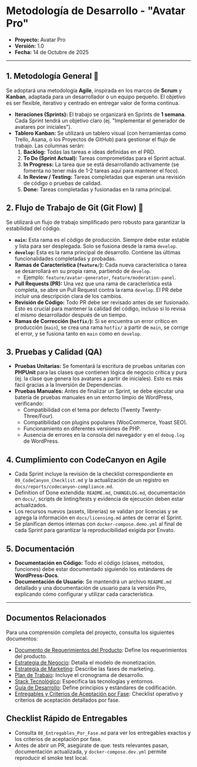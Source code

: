 # Metodología de Desarrollo - "Avatar Pro"

* **Proyecto:** Avatar Pro
* **Versión:** 1.0
* **Fecha:** 14 de Octubre de 2025

---

## 1. Metodología General 🚀

Se adoptará una metodología **Agile**, inspirada en los marcos de **Scrum** y **Kanban**, adaptada para un desarrollador o un equipo pequeño. El objetivo es ser flexible, iterativo y centrado en entregar valor de forma continua.

* **Iteraciones (Sprints):** El trabajo se organizará en Sprints de **1 semana**. Cada Sprint tendrá un objetivo claro (ej. "Implementar el generador de avatares por iniciales").
* **Tablero Kanban:** Se utilizará un tablero visual (con herramientas como Trello, Asana, o los Proyectos de GitHub) para gestionar el flujo de trabajo. Las columnas serán:
    1.  **Backlog:** Todas las tareas e ideas definidas en el PRD.
    2.  **To Do (Sprint Actual):** Tareas comprometidas para el Sprint actual.
    3.  **In Progress:** La tarea que se está desarrollando activamente (se fomenta no tener más de 1-2 tareas aquí para mantener el foco).
    4.  **In Review / Testing:** Tareas completadas que esperan una revisión de código o pruebas de calidad.
    5.  **Done:** Tareas completadas y fusionadas en la rama principal.

## 2. Flujo de Trabajo de Git (Git Flow) 🌿

Se utilizará un flujo de trabajo simplificado pero robusto para garantizar la estabilidad del código.

* **`main`:** Esta rama es el código de producción. Siempre debe estar estable y lista para ser desplegada. Solo se fusiona desde la rama `develop`.
* **`develop`:** Esta es la rama principal de desarrollo. Contiene las últimas funcionalidades completadas y probadas.
* **Ramas de Característica (`feature/`):** Cada nueva característica o tarea se desarrollará en su propia rama, partiendo de `develop`.
    * Ejemplo: `feature/avatar-generator`, `feature/moderation-panel`.
* **Pull Requests (PR):** Una vez que una rama de característica está completa, se abre un Pull Request contra la rama `develop`. El PR debe incluir una descripción clara de los cambios.
* **Revisión de Código:** Todo PR debe ser revisado antes de ser fusionado. Esto es crucial para mantener la calidad del código, incluso si lo revisa el mismo desarrollador después de un tiempo.
* **Ramas de Corrección (`hotfix/`):** Si se encuentra un error crítico en producción (`main`), se crea una rama `hotfix/` a partir de `main`, se corrige el error, y se fusiona tanto en `main` como en `develop`.

## 3. Pruebas y Calidad (QA) 

* **Pruebas Unitarias:** Se fomentará la escritura de pruebas unitarias con **PHPUnit** para las clases que contienen lógica de negocio crítica y pura (ej. la clase que genera los avatares a partir de iniciales). Esto es más fácil gracias a la Inversión de Dependencias.
* **Pruebas Manuales:** Antes de finalizar un Sprint, se debe ejecutar una batería de pruebas manuales en un entorno limpio de WordPress, verificando:
    * Compatibilidad con el tema por defecto (Twenty Twenty-Three/Four).
    * Compatibilidad con plugins populares (WooCommerce, Yoast SEO).
    * Funcionamiento en diferentes versiones de PHP.
    * Ausencia de errores en la consola del navegador y en el `debug.log` de WordPress.

## 4. Cumplimiento con CodeCanyon en Agile 

* Cada Sprint incluye la revisión de la checklist correspondiente en `09_CodeCanyon_Checklist.md` y la actualización de un registro en `docs/reports/codecanyon-compliance.md`.
* Definition of Done extendida: `README.md`, `CHANGELOG.md`, documentación en `docs/`, scripts de linting/tests y evidencia de ejecución deben estar actualizados.
* Los recursos nuevos (assets, librerías) se validan por licencias y se agrega la información en `docs/licensing.md` antes de cerrar el Sprint.
* Se planifican demos internas con `docker-compose.demo.yml` al final de cada Sprint para garantizar la reproducibilidad exigida por Envato.

## 5. Documentación 

* **Documentación en Código:** Todo el código (clases, métodos, funciones) debe estar documentado siguiendo los estándares de **WordPress-Docs**.
* **Documentación de Usuario:** Se mantendrá un archivo `README.md` detallado y una documentación de usuario para la versión Pro, explicando cómo configurar y utilizar cada característica.

---

## Documentos Relacionados

Para una comprensión completa del proyecto, consulta los siguientes documentos:

- [Documento de Requerimientos del Producto](01_Documento_Requerimientos_Producto.md): Define los requerimientos del producto.
- [Estrategia de Negocio](02_Estrategia_de_Negocio.md): Detalla el modelo de monetización.
- [Estrategia de Marketing](03_Estrategia_de_Marketing.md): Describe las fases de marketing.
- [Plan de Trabajo](04_Plan_de_Trabajo.md): Incluye el cronograma de desarrollo.
- [Stack Tecnológico](05_Stack_Tecnologico.md): Especifica las tecnologías y entornos.
- [Guía de Desarrollo](06_Guia_de_Desarrollo.md): Define principios y estándares de codificación.
 - [Entregables y Criterios de Aceptación por Fase](08_Entregables_Por_Fase.md): Checklist operativo y criterios de aceptación detallados por fase.

## Checklist Rápido de Entregables

- Consulta `08_Entregables_Por_Fase.md` para ver los entregables exactos y los criterios de aceptación por fase.
- Antes de abrir un PR, asegúrate de que: tests relevantes pasan, documentación actualizada, y `docker-compose.dev.yml` permite reproducir el smoke test local.
